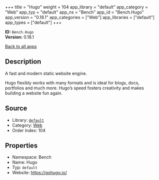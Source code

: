 ﻿+++
title = "Hugo"
weight = 104
app_library = "default"
app_category = "Web"
app_typ = "default"
app_ns = "Bench"
app_id = "Bench.Hugo"
app_version = "0.18.1"
app_categories = ["Web"]
app_libraries = ["default"]
app_types = ["default"]
+++

**ID:** `Bench.Hugo`  
**Version:** 0.18.1  
<!--more-->

[Back to all apps](/apps/)

## Description
A fast and modern static website engine.

Hugo flexibly works with many formats and is ideal for blogs, docs, portfolios
and much more. Hugo’s speed fosters creativity and makes building a website fun again.

## Source

* Library: [`default`](/app_libraries/default)
* Category: [Web](/app_categories/web)
* Order Index: 104

## Properties

* Namespace: Bench
* Name: Hugo
* Typ: `default`
* Website: <https://gohugo.io/>

